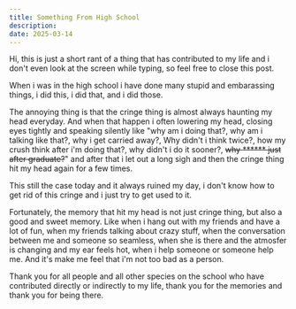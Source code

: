 ```yaml
---
title: Something From High School
description: 
date: 2025-03-14
---
```


Hi, this is just a short rant of a thing that has contributed to my life and i don't even look at the screen while typing, so feel free to close this post.

When i was in the high school i have done many stupid and embarassing things, i did this, i did that, and i did those.

The annoying thing is that the cringe thing is almost always haunting my head everyday. And when that happen i often lowering my head, closing eyes tightly and speaking silently like "why am i doing that?, why am i talking like that?, why i get carried away?, Why didn't i think twice?, how my crush think after i'm doing that?, why didn't i do it sooner?, ~~why ****** just after graduate?~~" and after that i let out a long sigh and then the cringe thing hit my head again for a few times.

This still the case today and it always ruined my day, i don't know how to get rid of this cringe and i just try to get used to it.

Fortunately, the memory that hit my head is not just cringe thing, but also a good and sweet memory. Like when i hang out with my friends and have a lot of fun, when my friends talking about crazy stuff, when the conversation between me and someone so seamless, when she is there and the atmosfer is changing and my ear feels hot, when i help someone or someone help me. And it's make me feel that i'm not too bad as a person.

Thank you for all people and all other species on the school who have contributed directly or indirectly to my life, thank you for the memories and thank you for being there.
